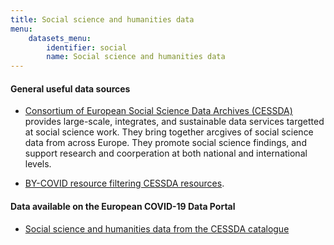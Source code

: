 ```yaml
---
title: Social science and humanities data
menu:
    datasets_menu:
        identifier: social
        name: Social science and humanities data
---
```


#### General useful data sources

* [Consortium of European Social Science Data Archives (CESSDA)](https://www.cessda.eu)
  provides large-scale, integrates, and sustainable data services targetted at social science work. They bring together arcgives of social science data from across Europe. They promote social science findings, and support research and coorperation at both national and international levels.

* [BY-COVID resource filtering CESSDA resources](https://t2-4.by-covid.bsc.es/jspui/handle/123456789/2/browse?type=author&submit_browse=Author).

#### Data available on the European COVID-19 Data Portal

* [Social science and humanities data from the CESSDA catalogue](https://www.covid19dataportal.org/search/social-sciences)

